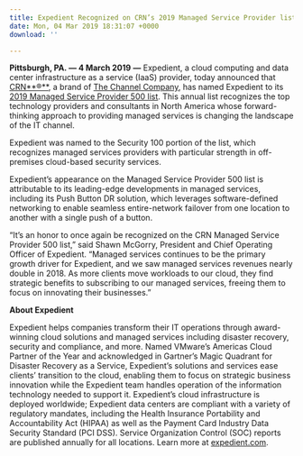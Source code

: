 ```yaml
---
title: Expedient Recognized on CRN’s 2019 Managed Service Provider list
date: Mon, 04 Mar 2019 18:31:07 +0000
download: ''

---
```

**Pittsburgh, PA. — 4 March 2019** **—** Expedient, a cloud computing and data center infrastructure as a service (IaaS) provider, today announced that [CRN**®**](http://www.crn.com), a brand of [The Channel Company](http://www.thechannelco.com/), has named Expedient to its [2019 Managed Service Provider 500 list](https://www.crn.com/news/managed-services/the-2019-managed-service-provider-500-complete-listing?itc=refresh#security). This annual list recognizes the top technology providers and consultants in North America whose forward-thinking approach to providing managed services is changing the landscape of the IT channel. 

Expedient was named to the Security 100 portion of the list, which recognizes managed services providers with particular strength in off-premises cloud-based security services. 

Expedient’s appearance on the Managed Service Provider 500 list is attributable to its leading-edge developments in managed services, including its Push Button DR solution, which leverages software-defined networking to enable seamless entire-network failover from one location to another with a single push of a button. 

“It’s an honor to once again be recognized on the CRN Managed Service Provider 500 list,” said Shawn McGorry, President and Chief Operating Officer of Expedient. “Managed services continues to be the primary growth driver for Expedient, and we saw managed services revenues nearly double in 2018. As more clients move workloads to our cloud, they find strategic benefits to subscribing to our managed services, freeing them to focus on innovating their businesses.”  

**About Expedient**

Expedient helps companies transform their IT operations through award-winning cloud solutions and managed services including disaster recovery, security and compliance, and more. Named VMware’s Americas Cloud Partner of the Year and acknowledged in Gartner’s Magic Quadrant for Disaster Recovery as a Service, Expedient’s solutions and services ease clients’ transition to the cloud, enabling them to focus on strategic business innovation while the Expedient team handles operation of the information technology needed to support it. Expedient’s cloud infrastructure is deployed worldwide; Expedient data centers are compliant with a variety of regulatory mandates, including the Health Insurance Portability and Accountability Act (HIPAA) as well as the Payment Card Industry Data Security Standard (PCI DSS). Service Organization Control (SOC) reports are published annually for all locations. Learn more at [expedient.com](http://www.expedient.com/).